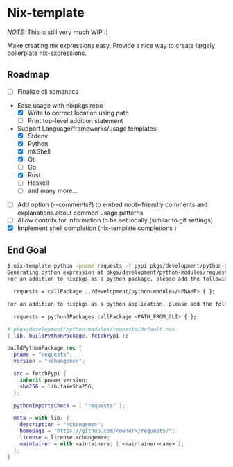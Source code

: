 # Nix-template

*NOTE:* This is still very much WIP :)

Make creating nix expressions easy. Provide a nice way to create largely boilerplate nix-expressions.

## Roadmap

- [ ] Finalize cli semantics
- Ease usage with nixpkgs repo
  - [X] Write to correct location using path
  - [ ] Print top-level addition statement
- Support Language/frameworks/usage templates:
  - [X] Stdenv
  - [X] Python
  - [X] mkShell
  - [x] Qt
  - [ ] Go
  - [x] Rust
  - [ ] Haskell
  - [ ] and many more...
- [ ] Add option (--comments?) to embed noob-friendly comments and explanations about common usage patterns
- [ ] Allow contributor information to be set locally (similar to git settings)
- [X] Implement shell completion (nix-template completions <SHELL>)

## End Goal

```bash
$ nix-template python -pname requests -f pypi pkgs/development/python-modules/
Generating python expression at pkgs/development/python-modules/requests/default.nix
For an addition to nixpkgs as a python package, please add the following to pkgs/top-level/python-packages.nix:

  requests = callPackage ../development/python-modules/<PNAME> { };

For an addition to nixpkgs as a python application, please add the following to pkgs/top-level/all-packages.nix:

  requests = python3Packages.callPackage <PATH_FROM_CLI> { };
```
```nix
# pkgs/development/python-modules/requests/default.nix
{ lib, buildPythonPackage, fetchPypi }:

buildPythonPackage rec {
  pname = "requests";
  version = "<changeme>";

  src = fetchPypi {
    inherit pname version;
    sha256 = lib.fakeSha256;
  };

  pythonImportsCheck = [ "requests" ];

  meta = with lib; {
    description = "<changeme>";
    homepage = "https://github.com/<owner>/requests/";
    license = license.<changeme>;
    maintainer = with maintainers; [ <maintainer-name> ];
  };
}
```

